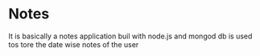 # Notes
It is basically a notes application buil with node.js and mongod db is used tos tore the date wise notes of the user
